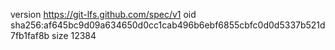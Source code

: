 version https://git-lfs.github.com/spec/v1
oid sha256:af645bc9d09a634650d0cc1cab496b6ebf6855cbfc0d0d5337b521d7fb1faf8b
size 12384
